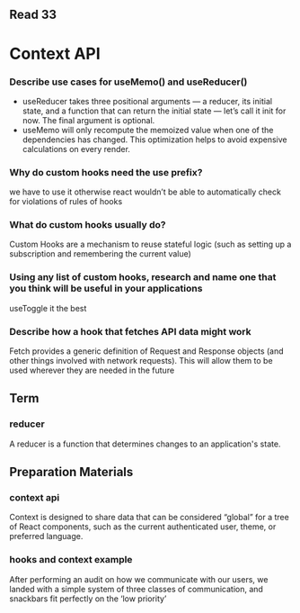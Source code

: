 ## Read 33

# Context API

### Describe use cases for useMemo() and useReducer()
- useReducer takes three positional arguments — a reducer, its initial state, and a function that can return the initial state —
let’s call it init for now. The final argument is optional.
- useMemo will only recompute the memoized value when one of the dependencies has changed. This optimization helps to avoid expensive 
calculations on every render.

### Why do custom hooks need the use prefix?
we have to use it otherwise react wouldn’t be able to automatically check for violations of rules of hooks

### What do custom hooks usually do?
Custom Hooks are a mechanism to reuse stateful logic (such as setting up a subscription and remembering the current value)

### Using any list of custom hooks, research and name one that you think will be useful in your applications
useToggle it the best

### Describe how a hook that fetches API data might work
Fetch provides a generic definition of Request and Response objects (and other things involved with network requests). This will allow them 
to be used wherever they are needed in the future

## Term

### reducer
A reducer is a function that determines changes to an application's state.

## Preparation Materials

### context api
Context is designed to share data that can be considered “global” for a tree of React components, such as the current authenticated user, theme, 
or preferred language.

### hooks and context example
After performing an audit on how we communicate with our users, we landed with a simple system of three classes of communication, and snackbars fit 
perfectly on the ‘low priority’


